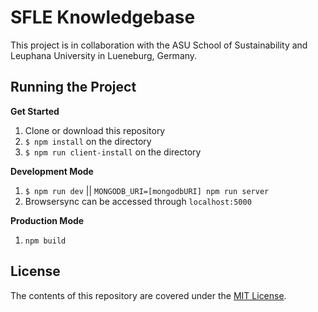 # SFLE Knowledgebase

This project is in collaboration with the ASU School of Sustainability and Leuphana University in Lueneburg, Germany. 

## Running the Project

**Get Started**

1. Clone or download this repository
2. `$ npm install` on the directory
3. `$ npm run client-install` on the directory

**Development Mode**

1. `$ npm run dev` || `MONGODB_URI=[mongodbURI] npm run server`
3. Browsersync can be accessed through `localhost:5000`

**Production Mode**
1. `npm build`

## License

The contents of this repository are covered under the [MIT License](https://github.com/panza8484/capstone-slfe-knowledgebase/blob/master/LICENSE).
